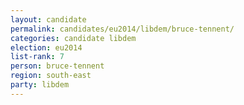 ```yaml
---
layout: candidate
permalink: candidates/eu2014/libdem/bruce-tennent/
categories: candidate libdem
election: eu2014
list-rank: 7
person: bruce-tennent
region: south-east
party: libdem
---
```

